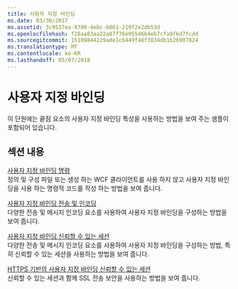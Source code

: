 ```yaml
---
title: 사용자 지정 바인딩
ms.date: 03/30/2017
ms.assetid: 3c9537ea-9708-4ebc-b861-219f2e2db53d
ms.openlocfilehash: f28aa83aa22a87f76e955d6b4eb7cfa9f6d7fcdd
ms.sourcegitcommit: 15109844229ade1c6449f48f3834db1b26907824
ms.translationtype: MT
ms.contentlocale: ko-KR
ms.lasthandoff: 05/07/2018
---
```

# <a name="custom-binding"></a>사용자 지정 바인딩
이 단원에는 끝점 요소의 사용자 지정 바인딩 특성을 사용하는 방법을 보여 주는 샘플이 포함되어 있습니다.  
  
## <a name="in-this-section"></a>섹션 내용  
 [사용자 지정 바인딩 명령](../../../../docs/framework/wcf/samples/custom-binding-imperative.md)  
 정의 및 구성 파일 또는 생성 하는 WCF 클라이언트를 사용 하지 않고 사용자 지정 바인딩을 사용 하는 명령적 코드를 작성 하는 방법을 보여 줍니다.  
  
 [사용자 지정 바인딩 전송 및 인코딩](../../../../docs/framework/wcf/samples/custom-binding-transport-and-encoding.md)  
 다양한 전송 및 메시지 인코딩 요소를 사용하여 사용자 지정 바인딩을 구성하는 방법을 보여 줍니다.  
  
 [사용자 지정 바인딩 신뢰할 수 있는 세션](../../../../docs/framework/wcf/samples/custom-binding-reliable-session.md)  
 다양한 전송 및 메시지 인코딩 요소를 사용하여 사용자 지정 바인딩을 구성하는 방법, 특히 신뢰할 수 있는 세션을 사용하는 방법을 보여 줍니다.  
  
 [HTTPS 기반의 사용자 지정 바인딩 신뢰할 수 있는 세션](../../../../docs/framework/wcf/samples/custom-binding-reliable-session-over-https.md)  
 신뢰할 수 있는 세션과 함께 SSL 전송 보안을 사용하는 방법을 보여 줍니다.
